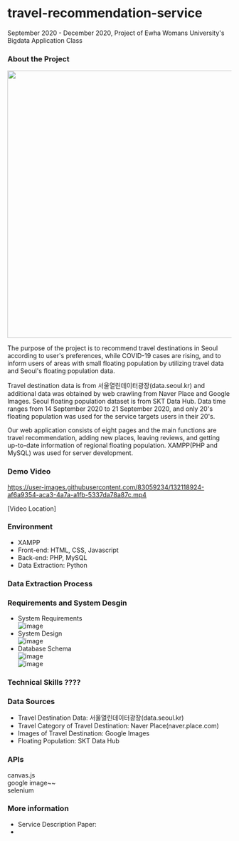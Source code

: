 # travel-recommendation-service  
September 2020 - December 2020, Project of Ewha Womans University's Bigdata Application Class  

### About the Project  
<img src="https://user-images.githubusercontent.com/83059234/132118999-256e306c-69ef-47c5-b363-856926fa8b13.jpg" width="600">  

  
The purpose of the project is to recommend travel destinations in Seoul according to user's preferences, while COVID-19 cases are rising, and to inform users of areas with small floating population by utilizing travel data and Seoul's floating population data.  
  
Travel destination data is from 서울열린데이터광장(data.seoul.kr) and additional data was obtained by web crawling from Naver Place and Google Images. Seoul floating population dataset is from SKT Data Hub. Data time ranges from 14 September 2020 to 21 September 2020, and only 20's floating population was used for the service targets users in their 20's.  
  
Our web application consists of eight pages and the main functions are travel recommendation, adding new places, leaving reviews, and getting up-to-date information of regional floating population. XAMPP(PHP and MySQL) was used for server development.  

### Demo Video  


https://user-images.githubusercontent.com/83059234/132118924-af6a9354-aca3-4a7a-a1fb-5337da78a87c.mp4


[Video Location]

### Environment  
- XAMPP  
- Front-end: HTML, CSS, Javascript  
- Back-end: PHP, MySQL  
- Data Extraction: Python  

### Data Extraction Process  



### Requirements and System Desgin  
- System Requirements  
![image](https://user-images.githubusercontent.com/83059234/132119167-7c3232d1-a6a5-4d62-86bc-417a49bdd377.png)  
- System Design  
![image](https://user-images.githubusercontent.com/83059234/132119183-c8c74a76-aff9-4536-9e82-0d12a7920ae5.png)  
- Database Schema  
![image](https://user-images.githubusercontent.com/83059234/132119190-b0c3107c-e4fc-4d15-8a70-80f6a4b483c6.png)  
![image](https://user-images.githubusercontent.com/83059234/132119219-caacc332-302f-46de-b7d3-dd58c98386fa.png)  



### Technical Skills  ????


### Data Sources  
- Travel Destination Data: 서울열린데이터광장(data.seoul.kr)  
- Travel Category of Travel Destination: Naver Place(naver.place.com)   
- Images of Travel Destination: Google Images  
- Floating Population: SKT Data Hub  

### APIs  
canvas.js  
google image~~  
selenium  

### More information  
- Service Description Paper:   
- 



